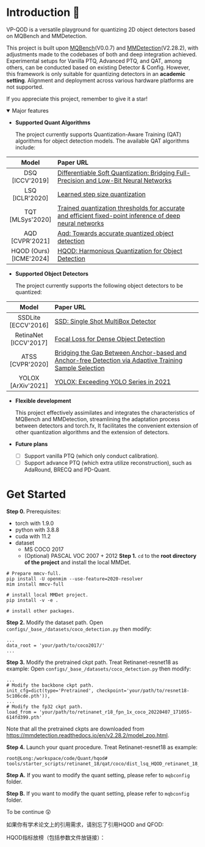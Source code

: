 # Introduction :dizzy:
  VP-QOD is a versatile playground for quantizing 2D object detectors based on MQBench and MMDetection.

  This project is built upon [MQBench](https://github.com/ModelTC/MQBench)(V0.0.7) and [MMDetection](https://github.com/open-mmlab/mmdetection/tree/2.x)(V2.28.2), with adjustments made to the codebases of both and deep integration achieved. Experimental setups for Vanilla PTQ, Advanced PTQ, and QAT, among others, can be conducted based on existing Detector & Config. However, this framework is only suitable for quantizing detectors in an **academic setting**. Alignment and deployment across various hardware platforms are not supported.

If you appreciate this project, remember to give it a star!

<details open>
<summary>Major features</summary>

- **Supported Quant Algorithms**

  The project currently supports Quantization-Aware Training (QAT) algorithms for object detection models. The available QAT algorithms include:
  
| Model | Paper URL |
| :------:  | :-------------------------------------------------------------------- |
| DSQ      <br> [ICCV'2019]  | [Differentiable Soft Quantization: Bridging Full-Precision and Low-Bit Neural Networks](https://arxiv.org/abs/1908.05033) |
| LSQ   <br> [ICLR'2020]  | [Learned step size quantization](https://arxiv.org/abs/1902.08153) |
| TQT <br> [MLSys'2020]  | [Trained quantization thresholds for accurate and efficient fixed-point inference of deep neural networks](https://arxiv.org/abs/1903.08066) |
| AQD     <br> [CVPR'2021] | [Aqd: Towards accurate quantized object detection](https://arxiv.org/abs/2007.06919) |
| HQOD (Ours) <br> [ICME'2024] | [HQOD: Harmonious Quantization for Object Detection](https://arxiv.org/abs/2107.08430) |


- **Supported Object Detectors**

  The project currently supports the following object detectors to be quantized:
  
| Model | Paper URL |
| :------:  | :-------------------------------------------------------------------- |
| SSDLite   <br> [ECCV'2016]  | [SSD: Single Shot MultiBox Detector](https://arxiv.org/abs/1512.02325) |
| RetinaNet <br> [ICCV'2017]  | [Focal Loss for Dense Object Detection](https://arxiv.org/abs/1708.02002) |
| ATSS      <br> [CVPR'2020]  | [Bridging the Gap Between Anchor-based and Anchor-free Detection via Adaptive Training Sample Selection](https://arxiv.org/abs/1912.02424) |
| YOLOX     <br> [ArXiv'2021] | [YOLOX: Exceeding YOLO Series in 2021](https://arxiv.org/abs/2107.08430) |


- **Flexible development**

  This project effectively assimilates and integrates the characteristics of MQBench and MMDetection, streamlining the adaptation process between detectors and torch.fx, It facilitates the convenient extension of other quantization algorithms and the extension of detectors.

- **Future plans**

  - [ ] Support vanilla PTQ (which only conduct calibration).
  - [ ] Support advance PTQ (which extra utilize reconstruction), such as AdaRound, BRECQ and PD-Quant.

</details>

# Get Started
**Step 0.** Prerequisites:
 - torch with 1.9.0
 - python with 3.8.8
 - cuda with 11.2
 - dataset
   - MS COCO 2017
   - (Optional) PASCAL VOC 2007 + 2012
**Step 1.** `cd` to the **root directory of the project** and install the local MMDet.
```
# Prepare mmcv-full.
pip install -U openmim --use-feature=2020-resolver
mim install mmcv-full

# install local MMDet project.
pip install -v -e .

# install other packages.

```

**Step 2.** Modify the dataset path. 
Open `configs/_base_/datasets/coco_detection.py` then modify:
```
...
data_root = 'your/path/to/coco2017/'
...
```
**Step 3.** Modify the pretrained ckpt path. Treat Retinanet-resnet18 as example: 
Open `configs/_base_/datasets/coco_detection.py` then modify:
```
...
# Modify the backbone ckpt path.
init_cfg=dict(type='Pretrained', checkpoint='your/path/to/resnet18-5c106cde.pth')),
...
# Modify the fp32 ckpt path.
load_from = 'your/path/to/retinanet_r18_fpn_1x_coco_20220407_171055-614fd399.pth'
```
Note that all the pretrained ckpts are downloaded from https://mmdetection.readthedocs.io/en/v2.28.2/model_zoo.html.

**Step 4.** Launch your quant procedure. Treat Retinanet-resnet18 as example:
```
root@Long:/workspace/code/Quant/hqod# tools/starter_scripts/retinanet_18/qat/coco/dist_lsq_HQOD_retinanet_18_coco_w4a4.sh
```

**Step A.** If you want to modify the quant setting, please refer to `mqbconfig` folder.

**Step B.** If you want to modify the quant setting, please refer to `mqbconfig` folder.


To be continue :astonished:



如果你有学术论文上的引用需求，请别忘了引用HQOD and QFOD:

HQOD指标放榜（包括参数文件放链接）：
